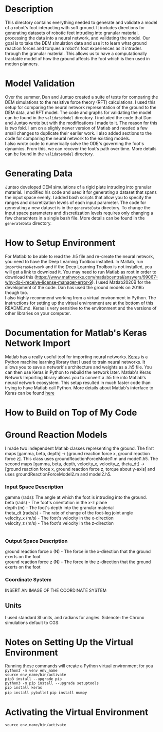 # Description
This directory contains everything needed to generate and validate a model of a robot's foot interacting with soft ground. It includes directions for generating datasets of robotic feet intruding into granular material, processing the data into a neural network, and validating the model. Our goal is to take the DEM simulation data and use it to learn what ground reaction forces and torques a robot's foot experiences as it intrudes through the granular material. This allows us to have a computationally tractable model of how the ground affects the foot which is then used in motion planners.    

# Model Validation
Over the summer, Dan and Juntao created a suite of tests for comparing the DEM simulations to the resistive force theory (RFT) calculations. I used this setup for comparing the neural network representation of the ground to the DEM data, and RFT model. The code and graphs for validating the model can be found in the ```validateModel``` directory. I included the code that Dan and Juntao wrote but with the modifications I made to it. The reason for this is two fold. I am on a slighly newer version of Matlab and needed a few small changes to duplicate their earlier work. I also added sections to the code for comparing the neural network to the existing models. <br /> 
I also wrote code to numerically solve the ODE's governing the foot's dynamics. From this, we can recover the foot's path over time. More details can be found in the ```validateModel``` directory.             

# Generating Data
Juntao developed DEM simulations of a rigid plate intruding into granular material. I modified his code and used it for generating a dataset that spans the input space evenly. I added bash scripts that allow you to specify the ranges and discretization levels of each input parameter. The code for generating a new dataset is in the ```generateData``` directory. To change the input space parameters and discretization levels requires only changing a few charachters in a single bash file. More details can be found in the ```generateData``` directory.     


# How to Setup Environment
For Matlab to be able to read the .h5 file and re-create the neural network, you need to have the Deep Learning Toolbox installed. In Matlab, run ```importKerasNetwork``` and if the Deep Learning Toolbox is not installed, you will get a link to download it. You may need to run Matlab as root in order to download this (https://www.mathworks.com/matlabcentral/answers/99067-why-do-i-receive-license-manager-error-9). I used Matlab2020B for the development of the code. Dan has used the ground models on 2018b though too. <br />
I also highly recommend working from a virtual environment in Python. The instructions for setting up the virtual environment are at the bottom of this README.md. Keras is very sensitive to the environment and the versions of other libraries on your computer.


# Documentation for Matlab's Keras Network Import
Matlab has a really useful tool for importing neural networks. [Keras](https://keras.io/) is a Python machine learning library that I used to train neural networks. It allows you to save a network's architecture and weights as a .h5 file. You can then use Keras in Python to rebuild the network later. Matlab's Keras Network Importing library allows you to convert a .h5 file into Matlab's neural network ecosystem. This setup resulted in much faster code than trying to have Matlab call Python. More details about Matlab's interface to Keras can be found [here](https://www.mathworks.com/help/deeplearning/ref/importkerasnetwork.html)



# How to Build on Top of My Code

# Ground Reaction Models
I made two independent Matlab classes representing the ground. The first maps [gamma, beta, depth] -> [ground reaction force x, ground reaction force z]. This class uses groundReactionForceModel1.m and model1.h5. The second maps [gamma, beta, depth, velocity_x, velocity_z, theta_dt] -> [ground reaction force x, ground reaction force z, torque about y-axis] and uses groundReactionForceModel2.m and model2.h5. <br />

### Input Space Description
gamma (rads): The angle at which the foot is intruding into the ground. <br /> 
beta (rads) - The foot's orientation in the x-z plane <br />
depth (m) - The foot's depth into the granular material <br />
theta_dt (rads/s) - The rate of change of the foot-leg joint angle <br /> 
velocity_x (m/s) - The foot's velocity in the x-direction <br />
velocity_z (m/s) - The foot's velocity in the z-direction <br /> 
<br />
### Output Space Description
ground reaction force x (N) - The force in the x-direction that the ground exerts on the foot <br />
ground reaction force z (N) - The force in the z-direction that the ground exerts on the foot <br />

### Coordinate System
INSERT AN IMAGE OF THE COORDINATE SYSTEM 


## Units
I used standard SI units, and radians for angles. Sidenote: the Chrono simulations default to CGS

# Notes on Setting Up the Virtual Environment
Running these commands will create a Python virtual environment for you <br />
```python3 -m venv env_name``` <br /> 
```source env_name/bin/activate``` <br />
```pip3 install --upgrade pip``` <br />
```python3 -m pip install --upgrade setuptools``` <br />
```pip install keras``` <br />
```pip install pybullet```
```pip install numpy```

# Activating the Virtual Environment 
```source env_name/bin/activate``` <br />

 


